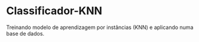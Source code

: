 # Classificador-KNN
Treinando modelo de aprendizagem por instâncias (KNN) e aplicando numa base de dados.
